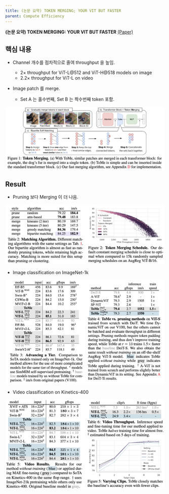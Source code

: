 ```yaml
---
title: (논문 요약) TOKEN MERGING; YOUR VIT BUT FASTER
parent: Compute Efficiency
---
```


**(논문 요약) TOKEN MERGING: YOUR VIT BUT FASTER** [(Paper)](https://arxiv.org/pdf/2210.09461)

## 핵심 내용
- Channel 개수를 점차적으로 줄여 throughput 을 높임.
   - 2× throughput for ViT-L@512 and ViT-H@518 models on image
   - 2.2× throughput for ViT-L on video

- Image patch 를 merge. 
   - Set A 는 홀수번째, Set B 는 짝수번째 token 포함.  
<img src="/data/papers/tome/concept.png" width="800" />


## Result  
- Pruning 보다 Merging 이 더 나음.  
<img src="/data/papers/tome/comparison.png" width="800" />

- Image classification on ImageNet-1k  
<img src="/data/papers/tome/result.png" width="800" />

- Video classification on Kinetics-400   
<img src="/data/papers/tome/result2.png" width="800" />